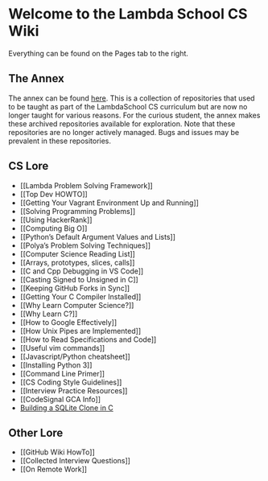 # Welcome to the Lambda School CS Wiki

Everything can be found on the Pages tab to the right.

## The Annex

The annex can be found [here](https://github.com/LambdaSchool/CS-Wiki/wiki/The-Learning-Annex). This is a collection of repositories that used to be taught as part of the LambdaSchool CS curriculum but are now no longer taught for various reasons. For the curious student, the annex makes these archived repositories available for exploration. Note that these repositories are no longer actively managed. Bugs and issues may be prevalent in these repositories.

## CS Lore

- \[\[Lambda Problem Solving Framework\]\]
- \[\[Top Dev HOWTO\]\]
- \[\[Getting Your Vagrant Environment Up and Running\]\]
- \[\[Solving Programming Problems\]\]
- \[\[Using HackerRank\]\]
- \[\[Computing Big O\]\]
- \[\[Python’s Default Argument Values and Lists\]\]
- \[\[Polya’s Problem Solving Techniques\]\]
- \[\[Computer Science Reading List\]\]
- \[\[Arrays, prototypes, slices, calls\]\]
- \[\[C and Cpp Debugging in VS Code\]\]
- \[\[Casting Signed to Unsigned in C\]\]
- \[\[Keeping GitHub Forks in Sync\]\]
- \[\[Getting Your C Compiler Installed\]\]
- \[\[Why Learn Computer Science?\]\]
- \[\[Why Learn C?\]\]
- \[\[How to Google Effectively\]\]
- \[\[How Unix Pipes are Implemented\]\]
- \[\[How to Read Specifications and Code\]\]
- \[\[Useful vim commands\]\]
- \[\[Javascript/Python cheatsheet\]\]
- \[\[Installing Python 3\]\]
- \[\[Command Line Primer\]\]
- \[\[CS Coding Style Guidelines\]\]
- \[\[Interview Practice Resources\]\]
- \[\[CodeSignal GCA Info\]\]
- [Building a SQLite Clone in C](https://cstack.github.io/db_tutorial/)

## Other Lore

- \[\[GitHub Wiki HowTo\]\]
- \[\[Collected Interview Questions\]\]
- \[\[On Remote Work\]\]
